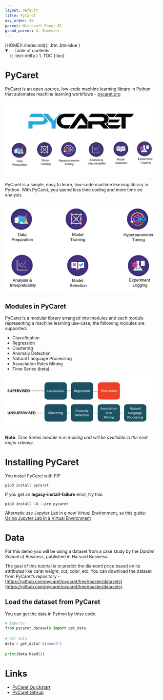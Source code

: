 ```yaml
---
layout: default
title: PyCaret
nav_order: 20
parent: Microsoft Power BI
grand_parent: 4. Semester
---
```


<span class="fs-1">
[HOME](./index.md){: .btn .btn-blue }
</span>

<details open markdown="block">
  <summary>
    Table of contents
  </summary>
  {: .text-delta }
1. TOC
{:toc}
</details>

# PyCaret
PyCaret is an open-source, low-code machine learning library in Python that automates machine learning workflows - [pycaret.org](https://pycaret.org)

![](./image/pycaret.png)

PyCaret is a simple, easy to learn, low-code machine learning library in Python. With PyCaret, you spend less time coding and more time on analysis.

![](./image/pycaret_feauter.png)

## Modules in PyCaret
PyCaret is a modular library arranged into modules and each module representing a machine learning use-case, the following modules are supported:

- Classification
- Regression
- Clustering
- Anomaly Detection
- Natural Language Processing
- Association Rules Mining
- Time Series (beta)

![](./image/pycaret_modules.png)

**Note**: *Time Series module is in making and will be available in the next major release.*

# Installing PyCaret
You install PyCaret with PIP

    pip3 install pycaret

If you get an **legacy-install-failure** error, try this:

    pip3 install -U --pre pycaret

Alternativ use Jupyter Lab in a new Virtuel Environment, se this guide: [Using Jupyter Lab in a Virtual Environment](./Using_Jupyter_Lab_in_Virtual_Environme.md)

# Data
For this demo you will be using a dataset from a case study by the *Darden School of Business*, published in Harvard Business.

The goal of this tutorial is to predict the diamond price based on its attributes like carat weight, cut, color, etc. You can download the dataset from PyCaret’s repository - [https://github.com/pycaret/pycaret/tree/master/datasets](https://github.com/pycaret/pycaret/tree/master/datasets)

## Load the dataset from PyCaret
You can get the data in Python by thise code:

```python
# Imports
from pycaret.datasets import get_data

# Get data
data = get_data('diamond')

print(data.head())
```

# Links
- [PyCaret Quickstart](https://pycaret.gitbook.io/docs/get-started/quickstart)
- [PyCaret GitHub](https://github.com/pycaret/pycaret)